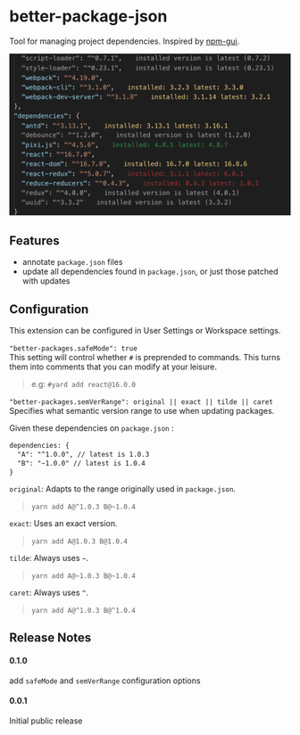 # better-package-json

Tool for managing project dependencies.
Inspired by [npm-gui](https://www.npmjs.com/package/npm-gui).

![analyze packages preview](./images/command-analyze-packages.png)

## Features

- annotate `package.json` files
- update all dependencies found in `package.json`, or just those patched with updates

## Configuration

This extension can be configured in User Settings or Workspace settings.

`"better-packages.safeMode": true`  
 This setting will control whether `#` is preprended to commands. This turns them into comments that you can modify at your leisure.

> e.g: `#yard add react@16.0.0`

`"better-packages.semVerRange": original || exact || tilde || caret`  
Specifies what semantic version range to use when updating packages.

Given these dependencies on `package.json` :

```
dependencies: {
  "A": "^1.0.0", // latest is 1.0.3
  "B": "~1.0.0" // latest is 1.0.4
}
```

`original`: Adapts to the range originally used in `package.json`.

> `yarn add A@^1.0.3 B@~1.0.4`

`exact`: Uses an exact version.

> `yarn add A@1.0.3 B@1.0.4`

`tilde`: Always uses `~`.

> `yarn add A@~1.0.3 B@~1.0.4`

`caret`: Always uses `^`.

> `yarn add A@^1.0.3 B@^1.0.4`

## Release Notes

#### 0.1.0

add `safeMode` and `semVerRange` configuration options

#### 0.0.1

Initial public release

